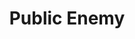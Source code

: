 ---
title: "Public Enemy"
summary: "American hip hop group founded in 1985 in Long Island, New York. Members: Chuck D ; Flavor Flav ; Terminator X ; DJ Lord ; Professor Griff ; Security Of The First World . Inducted into Rock And Roll Hall of Fame in 2013 ."
image: "public-enemy.jpg"
---